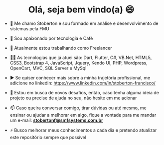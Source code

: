### 

<h1 align="center">Olá, seja bem vindo(a) 😄</h1>

- 🔭 Me chamo Stoberton e sou formado em análise e desenvolvimento de sistemas pela FMU

- 👋 Sou apaixonado por tecnologia e Café

- 🔭 Atualmente estou trabalhando como Freelancer

- 👨‍💻 As tecnologias que já atuei são: Dart, Flutter, C#, VB.Net, HTML5, CSS3, Bootstrap 4, JavaScript, Jquery, Kendo UI, PHP, Wordpress, OpenCart, MVC, SQL Server e MySql

- ▶️  Se quiser conhecer mais sobre a minha trajetória profissional, me adicione no linkedin:
      https://www.linkedin.com/in/stoberton-francisco/

- 💬 Estou em busca de novos desafios, então, caso tenha alguma ideia de projeto ou precise de ajuda no seu, não hesite em me acionar

- 📫 Caso queira conversar comigo, tirar dúvidas ou até mesmo, me ensinar ou ajudar a melhorar em algo, fique a vontade para me mandar um e-mail: **stobertonf@smfsystems.com.br**

- ⚡ Busco melhorar meus conhecimentos a cada dia e pretendo atualizar este repositório sempre que possível  
